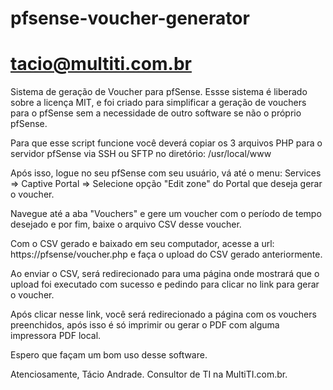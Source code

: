 # pfsense-voucher-generator
# tacio@multiti.com.br

Sistema de geração de Voucher para pfSense. Essse sistema é liberado sobre a licença MIT, e foi criado para simplificar a geração de vouchers para o pfSense sem a necessidade de outro software se não o próprio pfSense.

Para que esse script funcione você deverá copiar os 3 arquivos PHP para o servidor pfSense via SSH ou SFTP no diretório: /usr/local/www

Após isso, logue no seu pfSense com seu usuário, vá até o menu: Services => Captive Portal => Selecione opção "Edit zone" do Portal que deseja gerar o voucher. 

Navegue até a aba "Vouchers" e gere um voucher com o período de tempo desejado e por fim, baixe o arquivo CSV desse voucher.

Com o CSV gerado e baixado em seu computador, acesse a url: https://pfsense/voucher.php e faça o upload do CSV gerado anteriormente.

Ao enviar o CSV, será redirecionado para uma página onde mostrará que o upload foi executado com sucesso e pedindo para clicar no link para gerar o voucher.

Após clicar nesse link, você será redirecionado a página com os vouchers preenchidos, após isso é só imprimir ou gerar o PDF com alguma impressora PDF local.

Espero que façam um bom uso desse software.

Atenciosamente, Tácio Andrade. Consultor de TI na MultiTI.com.br.